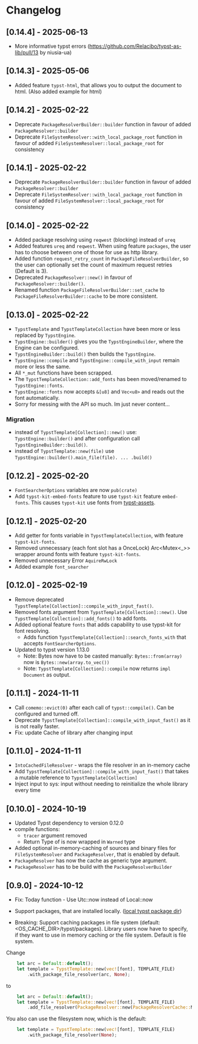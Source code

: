 # Changelog

## [0.14.4] - 2025-06-13

- More informative typst errors (https://github.com/Relacibo/typst-as-lib/pull/13 by niusia-ua)

## [0.14.3] - 2025-05-06

- Added feature `typst-html`, that allows you to output the document to html. (Also added example for html)

## [0.14.2] - 2025-02-22

- Deprecate `PackageResolverBuilder::builder` function in favour of added `PackageResolver::builder`
- Deprecate `FileSystemResolver::with_local_package_root` function in favour of added `FileSystemResolver::local_package_root` for consistency

## [0.14.1] - 2025-02-22

- Deprecate `PackageResolverBuilder::builder` function in favour of added `PackageResolver::builder`
- Deprecate `FileSystemResolver::with_local_package_root` function in favour of added `FileSystemResolver::local_package_root` for consistency

## [0.14.0] - 2025-02-22

- Added package resolving using `reqwest` (blocking) instead of `ureq`
- Added features `ureq` and `reqwest`. When using feature `packages`, the user has to choose between one of those for use as http library.
- Added function `request_retry_count` in `PackageFileResolverBuilder`, so the user can optionally set the count of maximum request retries (Default is 3).
- Deprecated `PackageResolver::new()` in favour of `PackageResolver::builder()`.
- Renamed function `PackageFileResolverBuilder::set_cache` to `PackageFileResolverBuilder::cache` to be more consistent.

## [0.13.0] - 2025-02-22

- `TypstTemplate` and `TypstTemplateCollection` have been more or less replaced by `TypstEngine`.
- `TypstEngine::builder()` gives you the `TypstEngineBuilder`, where the Engine can be configured.
- `TypstEngineBuilder::build()` then builds the `TypstEngine`.
- `TypstEngine::compile` and `TypstEngine::compile_with_input` remain more or less the same.
- All `*_mut` functions have been scrapped.
- The `TypstTemplateCollection::add_fonts` has been moved/renamed to `TypstEngine::fonts`.
- `TypstEngine::fonts` now accepts `&[u8]` and `Vec<u8>` and reads out the font automatically.
- Sorry for messing with the API so much. Im just never content...

### Migration

- instead of `TypstTemplate[Collection]::new()` use: `TypstEngine::builder()` and after configuration call `TypstEngineBuilder::build()`.
- instead of `TypstTemplate::new(file)` use `TypstEngine::builder().main_file(file). ... .build()`

## [0.12.2] - 2025-02-20

- `FontSearcherOptions` variables are now `pub(crate)`
- Add `typst-kit-embed-fonts` feature to use `typst-kit` feature `embed-fonts`. This causes `typst-kit` use fonts from [typst-assets](https://github.com/typst/typst-assets).

## [0.12.1] - 2025-02-20

- Add getter for fonts variable in `TypstTemplateCollection`, with feature `typst-kit-fonts`.
- Removed unnecessary (each font slot has a OnceLock) Arc<Mutex<\_>> wrapper around fonts with feature `typst-kit-fonts`.
- Removed unnecessary Error `AquireRwLock`
- Added example `font_searcher`

## [0.12.0] - 2025-02-19

- Remove deprecated `TypstTemplate[Collection]::compile_with_input_fast()`.
- Removed fonts argument from `TypstTemplate[Collection]::new()`. Use `TypstTemplate[Collection]::add_fonts()` to add fonts.
- Added optional feature `fonts` that adds capability to use typst-kit for font resolving.
  - Adds function `TypstTemplate[Collection]::search_fonts_with` that accepts `FontSearcherOptions`.
- Updated to typst version 1.13.0
  - Note: Bytes now have to be casted manually: `Bytes::from(array)` now is `Bytes::new(array.to_vec())`
  - Note: `TypstTemplate[Collection]::compile` now returns `impl Document` as output.

## [0.11.1] - 2024-11-11

- Call `comemo::evict(0)` after each call of `typst::compile()`. Can be configured and turned off.
- Deprecate `TypstTemplate[Collection]::compile_with_input_fast()` as it is not really faster.
- Fix: update Cache of library after changing input

## [0.11.0] - 2024-11-11

- `IntoCachedFileResolver` - wraps the file resolver in an in-memory cache
- Add `TypstTemplate[Collection]::compile_with_input_fast()` that takes a mutable reference to `TypstTemplate[Collection]`
- Inject input to sys: input without needing to reinitialize the whole library every time

## [0.10.0] - 2024-10-19

- Updated Typst dependency to version 0.12.0
- compile functions:
  - `tracer` argument removed
  - Return Type of is now wrapped in `Warned` type
- Added optional in-memory-caching of sources and binary files for
  `FileSystemResolver` and `PackageResolver`, that is enabled by default.
- `PackageResolver` has now the cache as generic type argument.
- `PackageResolver` has to be build with the `PackageResolverBuilder`

## [0.9.0] - 2024-10-12

- Fix: Today function - Use Utc::now instead of Local::now
- Support packages, that are installed locally. ([local typst package dir](https://github.com/typst/packages?tab=readme-ov-file#local-packages))

- Breaking: Support caching packages in file system (default: <OS_CACHE_DIR>/typst/packages). Library users now have to specify, if they want to use in memory caching or the file system. Default is file system.

Change

```rust
    let arc = Default::default();
    let template = TypstTemplate::new(vec![font], TEMPLATE_FILE)
        .with_package_file_resolver(arc, None);
```

to

```rust
    let arc = Default::default();
    let template = TypstTemplate::new(vec![font], TEMPLATE_FILE)
        .add_file_resolver(PackageResolver::new(PackageResolverCache::Memory(arc), None));
```

You also can use the filesystem now, which is the default:

```rust
    let template = TypstTemplate::new(vec![font], TEMPLATE_FILE)
        .with_package_file_resolver(None);
```
